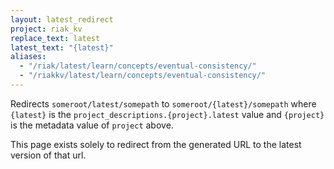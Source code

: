 ```yaml
---
layout: latest_redirect
project: riak_kv
replace_text: latest
latest_text: "{latest}"
aliases:
  - "/riak/latest/learn/concepts/eventual-consistency/"
  - "/riakkv/latest/learn/concepts/eventual-consistency/"
---
```


Redirects `someroot/latest/somepath` to `someroot/{latest}/somepath` 
where `{latest}` is the `project_descriptions.{project}.latest` value
and `{project}` is the metadata value of `project` above.

This page exists solely to redirect from the generated URL to the latest version of
that url.


